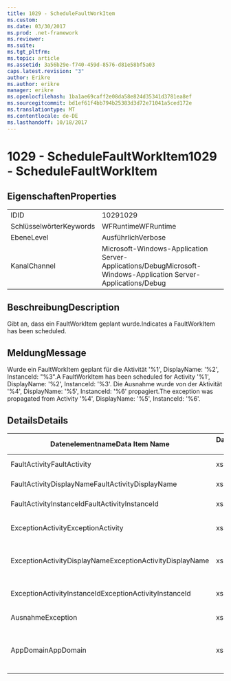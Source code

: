 ```yaml
---
title: 1029 - ScheduleFaultWorkItem
ms.custom: 
ms.date: 03/30/2017
ms.prod: .net-framework
ms.reviewer: 
ms.suite: 
ms.tgt_pltfrm: 
ms.topic: article
ms.assetid: 3a56b29e-f740-459d-8576-d81e58bf5a03
caps.latest.revision: "3"
author: Erikre
ms.author: erikre
manager: erikre
ms.openlocfilehash: 1ba1ae69caff2e08da58e824d35341d3781ea8ef
ms.sourcegitcommit: bd1ef61f4bb794b25383d3d72e71041a5ced172e
ms.translationtype: MT
ms.contentlocale: de-DE
ms.lasthandoff: 10/18/2017
---
```

# <a name="1029---schedulefaultworkitem"></a><span data-ttu-id="da360-102">1029 - ScheduleFaultWorkItem</span><span class="sxs-lookup"><span data-stu-id="da360-102">1029 - ScheduleFaultWorkItem</span></span>
## <a name="properties"></a><span data-ttu-id="da360-103">Eigenschaften</span><span class="sxs-lookup"><span data-stu-id="da360-103">Properties</span></span>  
  
|||  
|-|-|  
|<span data-ttu-id="da360-104">ID</span><span class="sxs-lookup"><span data-stu-id="da360-104">ID</span></span>|<span data-ttu-id="da360-105">1029</span><span class="sxs-lookup"><span data-stu-id="da360-105">1029</span></span>|  
|<span data-ttu-id="da360-106">Schlüsselwörter</span><span class="sxs-lookup"><span data-stu-id="da360-106">Keywords</span></span>|<span data-ttu-id="da360-107">WFRuntime</span><span class="sxs-lookup"><span data-stu-id="da360-107">WFRuntime</span></span>|  
|<span data-ttu-id="da360-108">Ebene</span><span class="sxs-lookup"><span data-stu-id="da360-108">Level</span></span>|<span data-ttu-id="da360-109">Ausführlich</span><span class="sxs-lookup"><span data-stu-id="da360-109">Verbose</span></span>|  
|<span data-ttu-id="da360-110">Kanal</span><span class="sxs-lookup"><span data-stu-id="da360-110">Channel</span></span>|<span data-ttu-id="da360-111">Microsoft-Windows-Application Server-Applications/Debug</span><span class="sxs-lookup"><span data-stu-id="da360-111">Microsoft-Windows-Application Server-Applications/Debug</span></span>|  
  
## <a name="description"></a><span data-ttu-id="da360-112">Beschreibung</span><span class="sxs-lookup"><span data-stu-id="da360-112">Description</span></span>  
 <span data-ttu-id="da360-113">Gibt an, dass ein FaultWorkItem geplant wurde.</span><span class="sxs-lookup"><span data-stu-id="da360-113">Indicates a FaultWorkItem has been scheduled.</span></span>  
  
## <a name="message"></a><span data-ttu-id="da360-114">Meldung</span><span class="sxs-lookup"><span data-stu-id="da360-114">Message</span></span>  
 <span data-ttu-id="da360-115">Wurde ein FaultWorkItem geplant für die Aktivität '%1', DisplayName: '%2', InstanceId: "%3".</span><span class="sxs-lookup"><span data-stu-id="da360-115">A FaultWorkItem has been scheduled for Activity '%1', DisplayName: '%2', InstanceId: '%3'.</span></span>  <span data-ttu-id="da360-116">Die Ausnahme wurde von der Aktivität '%4', DisplayName: '%5', InstanceId: '%6' propagiert.</span><span class="sxs-lookup"><span data-stu-id="da360-116">The exception was propagated from Activity '%4', DisplayName: '%5', InstanceId: '%6'.</span></span>  
  
## <a name="details"></a><span data-ttu-id="da360-117">Details</span><span class="sxs-lookup"><span data-stu-id="da360-117">Details</span></span>  
  
|<span data-ttu-id="da360-118">Datenelementname</span><span class="sxs-lookup"><span data-stu-id="da360-118">Data Item Name</span></span>|<span data-ttu-id="da360-119">Datenelementtyp</span><span class="sxs-lookup"><span data-stu-id="da360-119">Data Item Type</span></span>|<span data-ttu-id="da360-120">Beschreibung</span><span class="sxs-lookup"><span data-stu-id="da360-120">Description</span></span>|  
|--------------------|--------------------|-----------------|  
|<span data-ttu-id="da360-121">FaultActivity</span><span class="sxs-lookup"><span data-stu-id="da360-121">FaultActivity</span></span>|<span data-ttu-id="da360-122">xs:string</span><span class="sxs-lookup"><span data-stu-id="da360-122">xs:string</span></span>|<span data-ttu-id="da360-123">Der Typname der fault-Aktivität.</span><span class="sxs-lookup"><span data-stu-id="da360-123">The type name of the fault activity.</span></span>|  
|<span data-ttu-id="da360-124">FaultActivityDisplayName</span><span class="sxs-lookup"><span data-stu-id="da360-124">FaultActivityDisplayName</span></span>|<span data-ttu-id="da360-125">xs:string</span><span class="sxs-lookup"><span data-stu-id="da360-125">xs:string</span></span>|<span data-ttu-id="da360-126">Der Anzeigename der fault-Aktivität.</span><span class="sxs-lookup"><span data-stu-id="da360-126">The display name of the fault activity.</span></span>|  
|<span data-ttu-id="da360-127">FaultActivityInstanceId</span><span class="sxs-lookup"><span data-stu-id="da360-127">FaultActivityInstanceId</span></span>|<span data-ttu-id="da360-128">xs:string</span><span class="sxs-lookup"><span data-stu-id="da360-128">xs:string</span></span>|<span data-ttu-id="da360-129">Die Instanz-ID der fault-Aktivität.</span><span class="sxs-lookup"><span data-stu-id="da360-129">The instance id of the fault activity.</span></span>|  
|<span data-ttu-id="da360-130">ExceptionActivity</span><span class="sxs-lookup"><span data-stu-id="da360-130">ExceptionActivity</span></span>|<span data-ttu-id="da360-131">xs:string</span><span class="sxs-lookup"><span data-stu-id="da360-131">xs:string</span></span>|<span data-ttu-id="da360-132">Der Typname der Aktivität, die die Ausnahme ausgelöst hat.</span><span class="sxs-lookup"><span data-stu-id="da360-132">The type name of the activity that threw the exception.</span></span>|  
|<span data-ttu-id="da360-133">ExceptionActivityDisplayName</span><span class="sxs-lookup"><span data-stu-id="da360-133">ExceptionActivityDisplayName</span></span>|<span data-ttu-id="da360-134">xs:string</span><span class="sxs-lookup"><span data-stu-id="da360-134">xs:string</span></span>|<span data-ttu-id="da360-135">Der Anzeigename der Aktivität, die die Ausnahme ausgelöst hat.</span><span class="sxs-lookup"><span data-stu-id="da360-135">The display name of the activity that threw the exception.</span></span>|  
|<span data-ttu-id="da360-136">ExceptionActivityInstanceId</span><span class="sxs-lookup"><span data-stu-id="da360-136">ExceptionActivityInstanceId</span></span>|<span data-ttu-id="da360-137">xs:string</span><span class="sxs-lookup"><span data-stu-id="da360-137">xs:string</span></span>|<span data-ttu-id="da360-138">Die Instanz-ID der Aktivität, die die Ausnahme ausgelöst hat.</span><span class="sxs-lookup"><span data-stu-id="da360-138">The instance id of the activity that threw the exception.</span></span>|  
|<span data-ttu-id="da360-139">Ausnahme</span><span class="sxs-lookup"><span data-stu-id="da360-139">Exception</span></span>|<span data-ttu-id="da360-140">xs:string</span><span class="sxs-lookup"><span data-stu-id="da360-140">xs:string</span></span>|<span data-ttu-id="da360-141">Die Ausnahmedetails der Ausnahme.</span><span class="sxs-lookup"><span data-stu-id="da360-141">The exception details for the exception</span></span>|  
|<span data-ttu-id="da360-142">AppDomain</span><span class="sxs-lookup"><span data-stu-id="da360-142">AppDomain</span></span>|<span data-ttu-id="da360-143">xs:string</span><span class="sxs-lookup"><span data-stu-id="da360-143">xs:string</span></span>|<span data-ttu-id="da360-144">Die von AppDomain.CurrentDomain.FriendlyName zurückgegebene Zeichenfolge.</span><span class="sxs-lookup"><span data-stu-id="da360-144">The string returned by AppDomain.CurrentDomain.FriendlyName.</span></span>|
